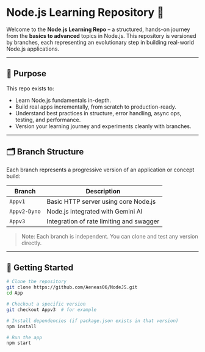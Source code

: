 # Node.js Learning Repository 🚀

Welcome to the **Node.js Learning Repo** – a structured, hands-on journey from the **basics to advanced** topics in Node.js. This repository is versioned by branches, each representing an evolutionary step in building real-world Node.js applications.

---

## 🧠 Purpose

This repo exists to:
- Learn Node.js fundamentals in-depth.
- Build real apps incrementally, from scratch to production-ready.
- Understand best practices in structure, error handling, async ops, testing, and performance.
- Version your learning journey and experiments cleanly with branches.

---

## 🗂️ Branch Structure

Each branch represents a progressive version of an application or concept build:

| Branch      | Description                             |
|-------------|-----------------------------------------|
| `Appv1`     | Basic HTTP server using core Node.js    |
| `Appv2-Dyno`| Node.js integrated with Gemini AI       |
| `Appv3`     | Integration of rate limiting and swagger|

> Note: Each branch is independent. You can clone and test any version directly.

---

## 🔧 Getting Started

```bash
# Clone the repository
git clone https://github.com/Aeneas06/NodeJS.git
cd App

# Checkout a specific version
git checkout Appv3  # for example

# Install dependencies (if package.json exists in that version)
npm install

# Run the app
npm start
